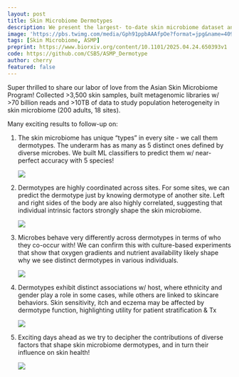 ```yaml
---
layout: post
title: Skin Microbiome Dermotypes
description: We present the largest- to-date skin microbiome dataset and establish dermotypes as a key organizing principle of skin microbial ecology.
image: 'https://pbs.twimg.com/media/Gph91ppbAAAfpOe?format=jpg&name=4096x4096'
tags: [Skin Microbiome, ASMP]
preprint: https://www.biorxiv.org/content/10.1101/2025.04.24.650393v1
code: https://github.com/CSB5/ASMP_Dermotype
author: cherry
featured: false
---
```

Super thrilled to share our labor of love from the Asian Skin Microbiome Program! Collected >3,500 skin samples, built metagenomic libraries w/ >70 billion reads and >10TB of data to study population heterogeneity in skin microbiome (200 adults, 18 sites).

Many exciting results to follow-up on:

1. The skin microbiome has unique “types” in every site - we call them dermotypes. The underarm has as many as 5 distinct ones defined by diverse microbes. We built ML classifiers to predict them w/ near-perfect accuracy with 5 species!


   ![](https://pbs.twimg.com/media/Gph3psHa4AAVgvm?format=jpg&name=large)


2. Dermotypes are highly coordinated across sites. For some sites, we can predict the dermotype just by knowing dermotype of another site. Left and right sides of the body are also highly correlated, suggesting that individual intrinsic factors strongly shape the skin microbiome.

   ![](https://pbs.twimg.com/media/Gph5Q0Oa0AAyjZU?format=jpg&name=large)

3. Microbes behave very differently across dermotypes in terms of who they co-occur with! We can confirm this with culture-based experiments that show that oxygen gradients and nutrient availability likely shape why we see distinct dermotypes in various individuals. 

   ![](https://pbs.twimg.com/media/Gph57YJaYAAZLmz?format=jpg&name=large)

4. Dermotypes exhibit distinct associations w/ host, where ethnicity and gender play a role in some cases, while others are linked to skincare behaviors. Skin sensitivity, itch and eczema may be affected by dermotype function, highlighting utility for patient stratification & Tx

   ![](https://pbs.twimg.com/media/Gph68riboAAj9Nd?format=jpg&name=medium)

5. Exciting days ahead as we try to decipher the contributions of diverse factors that shape skin microbiome dermotypes, and in turn their influence on skin health!

   ![](https://pbs.twimg.com/media/Gph91ppbAAAfpOe?format=jpg&name=4096x4096)